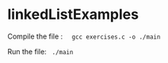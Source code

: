 # linkedListExamples

Compile the file :
```  gcc exercises.c -o ./main```       

Run the file: 
 ``` ./main```
